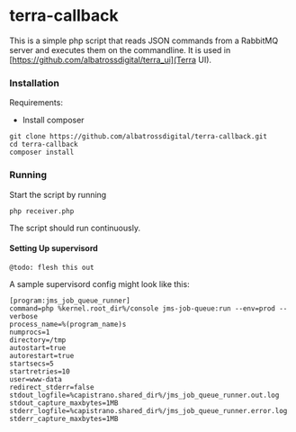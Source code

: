 # terra-callback

This is a simple php script that reads JSON  commands from a RabbitMQ server and executes them on the commandline. 
It is used in [https://github.com/albatrossdigital/terra_ui](Terra UI).

### Installation

Requirements:
* Install composer

```
git clone https://github.com/albatrossdigital/terra-callback.git
cd terra-callback
composer install
```

### Running
Start the script by running
```
php receiver.php
```

The script should run continuously.

#### Setting Up supervisord
`@todo: flesh this out`

A sample supervisord config might look like this:
```
[program:jms_job_queue_runner]
command=php %kernel.root_dir%/console jms-job-queue:run --env=prod --verbose
process_name=%(program_name)s
numprocs=1
directory=/tmp
autostart=true
autorestart=true
startsecs=5
startretries=10
user=www-data
redirect_stderr=false
stdout_logfile=%capistrano.shared_dir%/jms_job_queue_runner.out.log
stdout_capture_maxbytes=1MB
stderr_logfile=%capistrano.shared_dir%/jms_job_queue_runner.error.log
stderr_capture_maxbytes=1MB
```